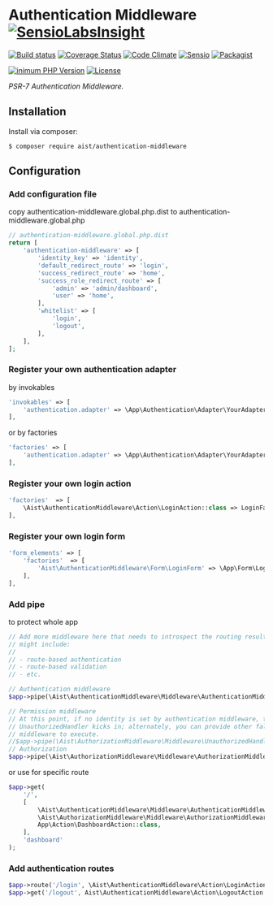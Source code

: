 # Authentication Middleware [![SensioLabsInsight](https://insight.sensiolabs.com/projects/c344bb5d-9d66-4f63-b006-b4d758643904/small.png)](https://insight.sensiolabs.com/projects/c344bb5d-9d66-4f63-b006-b4d758643904)

[![Build status][Master image]][Master]
[![Coverage Status][Master coverage image]][Master coverage]
[![Code Climate][Code Climate image]][Code Climate]
[![Sensio][SensioLabsInsight image]][SensioLabsInsight]
[![Packagist][Packagist image]][Packagist]

[![inimum PHP Version][Minimum PHP Version image]][PHP]
[![License][License image]][License]

*PSR-7 Authentication Middleware.*

## Installation

Install via composer:

```console
$ composer require aist/authentication-middleware
```

## Configuration

### Add configuration file
copy authentication-middleware.global.php.dist to authentication-middleware.global.php
```php
// authentication-middleware.global.php.dist
return [
    'authentication-middleware' => [
        'identity_key' => 'identity',
        'default_redirect_route' => 'login',
        'success_redirect_route' => 'home',
        'success_role_redirect_route' => [
            'admin' => 'admin/dashboard',
            'user' => 'home',
        ],
        'whitelist' => [
            'login',
            'logout',
        ],
    ],
];
```

### Register your own authentication adapter
by invokables
```php
'invokables' => [
    'authentication.adapter' => \App\Authentication\Adapter\YourAdapter::class,
],
```
or by factories
```php
'factories' => [
    'authentication.adapter' => \App\Authentication\Adapter\YourAdapterFactory::class,
],
```

### Register your own login action
```php
'factories'  => [
    \Aist\AuthenticationMiddleware\Action\LoginAction::class => LoginFactory::class,
],
```

### Register your own login form
```php
'form_elements' => [
    'factories'  => [
        'Aist\AuthenticationMiddleware\Form\LoginForm' => \App\Form\LoginCompanyFormFactory::class,
    ],
],
```

### Add pipe

to protect whole app
```php
// Add more middleware here that needs to introspect the routing results; this
// might include:
//
// - route-based authentication
// - route-based validation
// - etc.

// Authentication middleware
$app->pipe(\Aist\AuthenticationMiddleware\Middleware\AuthenticationMiddleware::class);

// Permission middleware
// At this point, if no identity is set by authentication middleware, the
// UnauthorizedHandler kicks in; alternately, you can provide other fallback
// middleware to execute.
//$app->pipe(\Aist\AuthorizationMiddleware\Middleware\UnauthorizedHandler::class);
// Authorization
$app->pipe(\Aist\AuthorizationMiddleware\Middleware\AuthorizationMiddleware::class);
```
or use for specific route
```php
$app->get(
    '/',
    [
        \Aist\AuthenticationMiddleware\Middleware\AuthenticationMiddleware::class,
        \Aist\AuthorizationMiddleware\Middleware\AuthorizationMiddleware::class,
        App\Action\DashboardAction::class,
    ],
    'dashboard'
);
```

### Add authentication routes
```php
$app->route('/login', \Aist\AuthenticationMiddleware\Action\LoginAction::class, ['GET', 'POST'], 'login');
$app->get('/logout', Aist\AuthenticationMiddleware\Action\LogoutAction::class, 'logout');
```

  [Master image]: https://img.shields.io/travis/ma-si/authentication-middleware/master.svg?style=flat-square&label=master
  [Master]: https://secure.travis-ci.org/ma-si/authentication-middleware
  [Master coverage image]: https://img.shields.io/coveralls/ma-si/authentication-middleware/master.svg?style=flat-square&label=master&nbsp;coverage
  [Master coverage]: https://coveralls.io/r/ma-si/authentication-middleware?branch=master
  
  [Code Climate image]: https://img.shields.io/codeclimate/github/ma-si/authentication-middleware.svg?style=flat-square
  [Code Climate]: https://codeclimate.com/github/ma-si/authentication-middleware
  
  [SensioLabsInsight image]: https://img.shields.io/sensiolabs/i/c344bb5d-9d66-4f63-b006-b4d758643904.svg?style=flat-square
  [SensioLabsInsight]: https://insight.sensiolabs.com/projects/c344bb5d-9d66-4f63-b006-b4d758643904
  
  [Packagist image]: https://img.shields.io/packagist/v/aist/authentication-middleware.svg?style=flat-square
  [Packagist]: https://packagist.org/packages/aist/authentication-middleware
  
  [Minimum PHP Version image]: https://img.shields.io/badge/php-%3E%3D%207.0-8892BF.svg?style=flat-square
  [PHP]: https://php.net
  [License image]: https://poser.pugx.org/aist/authentication-middleware/license?format=flat-square
  [License]: https://opensource.org/licenses/BSD-3-Clause
